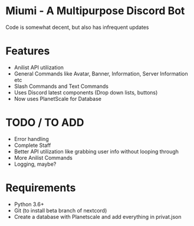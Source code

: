 # Miumi - A Multipurpose Discord Bot
Code is somewhat decent, but also has infrequent updates

# Features
- Anilist API utilization
- General Commands like Avatar, Banner, Information, Server Information etc
- Slash Commands and Text Commands
- Uses Discord latest components (Drop down lists, buttons)
- Now uses PlanetScale for Database

# TODO / TO ADD
- Error handling
- Complete Staff
- Better API utilization like grabbing user info without looping through
- More Anilist Commands
- Logging, maybe?

# Requirements
- Python 3.6+
- Git (to install beta branch of nextcord)
- Create a database with Planetscale and add everything in privat.json
